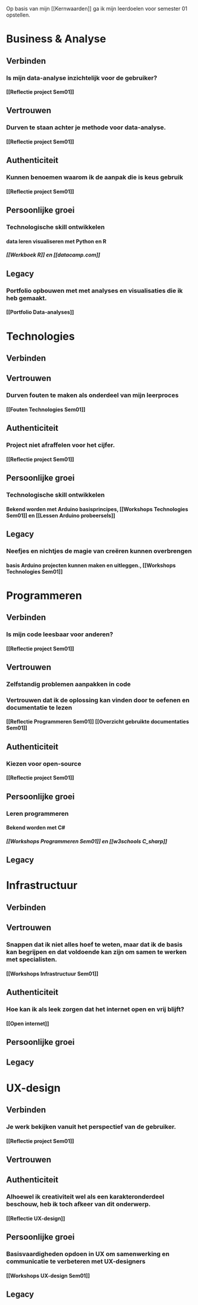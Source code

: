 Op basis van mijn [[Kernwaarden]] ga ik mijn leerdoelen voor semester 01 opstellen. 

# Business & Analyse
## Verbinden
### Is mijn data-analyse inzichtelijk voor de gebruiker?
#### [[Reflectie project Sem01]]
## Vertrouwen
### Durven te staan achter je methode voor data-analyse.
#### [[Reflectie project Sem01]]
## Authenticiteit
### Kunnen benoemen waarom ik de aanpak die is keus gebruik
#### [[Reflectie project Sem01]]
## Persoonlijke groei
### Technologische skill ontwikkelen
#### data leren visualiseren met Python en R
##### [[Werkboek R]] en [[datacamp.com]]
## Legacy
### Portfolio opbouwen met met analyses en visualisaties die ik heb gemaakt. 
#### [[Portfolio Data-analyses]]


# Technologies
## Verbinden
## Vertrouwen
### Durven fouten te maken als onderdeel van mijn leerproces
#### [[Fouten Technologies Sem01]]
## Authenticiteit
### Project niet afraffelen voor het cijfer. 
#### [[Reflectie project Sem01]]
## Persoonlijke groei
### Technologische skill ontwikkelen
#### Bekend worden met Arduino basisprincipes, [[Workshops Technologies Sem01]] en [[Lessen Arduino probeersels]]
## Legacy
### Neefjes en nichtjes de magie van creëren kunnen overbrengen
#### basis Arduino projecten kunnen maken en uitleggen., [[Workshops Technologies Sem01]]

# Programmeren
## Verbinden
### Is mijn code leesbaar voor anderen?
#### [[Reflectie project Sem01]]
## Vertrouwen
### Zelfstandig problemen aanpakken in code
### Vertrouwen dat ik de oplossing kan vinden door te oefenen en documentatie te lezen
#### [[Reflectie Programmeren Sem01]] [[Overzicht gebruikte documentaties Sem01]]
## Authenticiteit
### Kiezen voor open-source
#### [[Reflectie project Sem01]]
## Persoonlijke groei
### Leren programmeren
#### Bekend worden met C#
##### [[Workshops Programmeren Sem01]] en [[w3schools C_sharp]]
## Legacy

# Infrastructuur
## Verbinden
## Vertrouwen
### Snappen dat ik niet alles hoef te weten, maar dat ik de basis kan begrijpen en dat voldoende kan zijn om samen te werken met specialisten.
#### [[Workshops Infrastructuur Sem01]]
## Authenticiteit
### Hoe kan ik als leek zorgen dat het internet open en vrij blijft? 
#### [[Open internet]]
## Persoonlijke groei
## Legacy

# UX-design
## Verbinden
### Je werk bekijken vanuit het perspectief van de gebruiker.
#### [[Reflectie project Sem01]]
## Vertrouwen
## Authenticiteit
### Alhoewel ik creativiteit wel als een karakteronderdeel beschouw, heb ik toch afkeer van dit onderwerp. 
#### [[Reflectie UX-design]]
## Persoonlijke groei
### Basisvaardigheden opdoen in UX om samenwerking en communicatie te verbeteren met UX-designers
#### [[Workshops UX-design Sem01]]
## Legacy